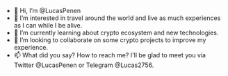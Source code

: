 - 👋 Hi, I’m @LucasPenen
- 👀 I’m interested in travel around the world and live as much experiences as I can while I be alive.
- 🌱 I’m currently learning about crypto ecosystem and new technologies.
- 💞️ I’m looking to collaborate on some crypto projects to improve my experience.
- 📫 What did you say? How to reach me? I'll be glad to meet you via Twitter @LucasPenen or Telegram @Lucas2756. 

<!---
LucasPenen/LucasPenen is a ✨ special ✨ repository because its `README.md` (this file) appears on your GitHub profile.
You can click the Preview link to take a look at your changes.
--->

